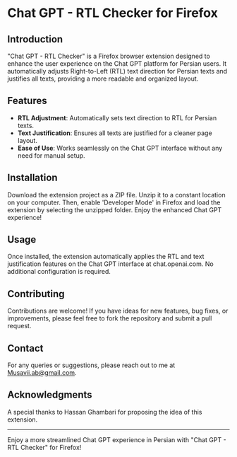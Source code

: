 # Chat GPT - RTL Checker for Firefox

## Introduction
"Chat GPT - RTL Checker" is a Firefox browser extension designed to enhance the user experience on the Chat GPT platform for Persian users. It automatically adjusts Right-to-Left (RTL) text direction for Persian texts and justifies all texts, providing a more readable and organized layout.

## Features
- **RTL Adjustment**: Automatically sets text direction to RTL for Persian texts.
- **Text Justification**: Ensures all texts are justified for a cleaner page layout.
- **Ease of Use**: Works seamlessly on the Chat GPT interface without any need for manual setup.

## Installation
Download the extension project as a ZIP file. Unzip it to a constant location on your computer. Then, enable 'Developer Mode' in Firefox and load the extension by selecting the unzipped folder. Enjoy the enhanced Chat GPT experience!

## Usage
Once installed, the extension automatically applies the RTL and text justification features on the Chat GPT interface at chat.openai.com. No additional configuration is required.

## Contributing
Contributions are welcome! If you have ideas for new features, bug fixes, or improvements, please feel free to fork the repository and submit a pull request.

## Contact
For any queries or suggestions, please reach out to me at Musavii.ab@gmail.com.

## Acknowledgments
A special thanks to Hassan Ghambari for proposing the idea of this extension.

---

Enjoy a more streamlined Chat GPT experience in Persian with "Chat GPT - RTL Checker" for Firefox!
